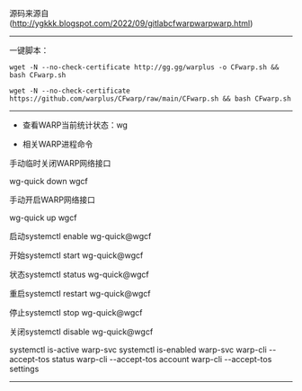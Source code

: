 源码来源自 (http://ygkkk.blogspot.com/2022/09/gitlabcfwarpwarpwarp.html)

------------------------------------------------------------------------------------------------------------------------------

一键脚本：
```
wget -N --no-check-certificate http://gg.gg/warplus -o CFwarp.sh && bash CFwarp.sh

wget -N --no-check-certificate https://github.com/warplus/CFwarp/raw/main/CFwarp.sh && bash CFwarp.sh
```
----------------------------------------------------------------------------------------------------------------------

- 查看WARP当前统计状态：wg

- 相关WARP进程命令

手动临时关闭WARP网络接口

wg-quick down wgcf

手动开启WARP网络接口

wg-quick up wgcf

启动systemctl enable wg-quick@wgcf

开始systemctl start wg-quick@wgcf

状态systemctl status wg-quick@wgcf

重启systemctl restart wg-quick@wgcf

停止systemctl stop wg-quick@wgcf

关闭systemctl disable wg-quick@wgcf

systemctl is-active warp-svc
systemctl is-enabled warp-svc
warp-cli --accept-tos status
warp-cli --accept-tos account
warp-cli --accept-tos settings

---------------------------------------------------------------------------------------------------------


